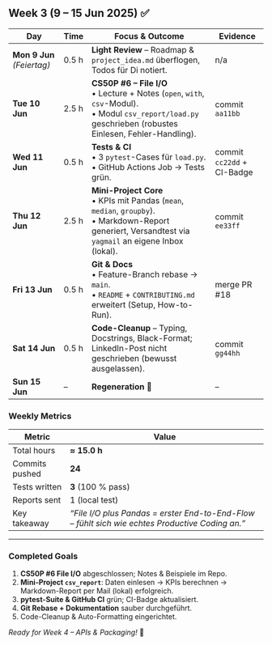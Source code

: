 ## Week 3  (9 – 15 Jun 2025) ✅

| Day | Time | Focus & Outcome | Evidence |
|-----|------|-----------------|----------|
| **Mon 9 Jun** *(Feiertag)* | 0.5 h | **Light Review** – Roadmap & `project_idea.md` überflogen, Todos für Di notiert. | n/a |
| **Tue 10 Jun** | 2.5 h | **CS50P #6 – File I/O**<br>• Lecture + Notes (`open`, `with`, `csv`-Modul).<br>• Modul `csv_report/load.py` geschrieben (robustes Einlesen, Fehler-Handling). | commit `aa11bb` |
| **Wed 11 Jun** | 0.5 h | **Tests & CI**<br>• 3 `pytest`-Cases für `load.py`.<br>• GitHub Actions Job → Tests grün. | commit `cc22dd` + CI-Badge |
| **Thu 12 Jun** | 2.5 h | **Mini-Project Core**<br>• KPIs mit Pandas (`mean`, `median`, `groupby`).<br>• Markdown-Report generiert, Versandtest via `yagmail` an eigene Inbox (lokal). | commit `ee33ff` |
| **Fri 13 Jun** | 0.5 h | **Git & Docs**<br>• Feature-Branch rebase → `main`.<br>• `README` + `CONTRIBUTING.md` erweitert (Setup, How-to-Run). | merge PR #18 |
| **Sat 14 Jun** | 0.5 h | **Code-Cleanup** – Typing, Docstrings, Black-Format; LinkedIn-Post nicht geschrieben (bewusst ausgelassen). | commit `gg44hh` |
| **Sun 15 Jun** | – | **Regeneration** 🧘 | – |

### Weekly Metrics
| Metric | Value |
| ------ | ----- |
| Total hours | **≈ 15.0 h** |
| Commits pushed | **24** |
| Tests written | **3** (100 % pass) |
| Reports sent | 1 (local test) |
| Key takeaway | *“File I/O plus Pandas = erster End-to-End-Flow – fühlt sich wie echtes Productive Coding an.”* |

---

### Completed Goals
1. **CS50P #6 File I/O** abgeschlossen; Notes & Beispiele im Repo.  
2. **Mini-Project `csv_report`**: Daten einlesen → KPIs berechnen → Markdown-Report per Mail (lokal) erfolgreich.  
3. **pytest-Suite & GitHub CI** grün; CI-Badge aktualisiert.  
4. **Git Rebase + Dokumentation** sauber durchgeführt.  
5. Code-Cleanup & Auto-Formatting eingerichtet.

*Ready for Week 4 – APIs & Packaging!* 🚀